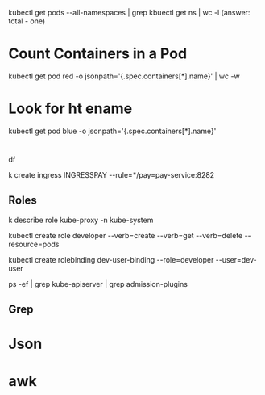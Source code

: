 kubectl get pods --all-namespaces | grep <pod-name>
kbuectl get ns | wc -l (answer: total - one)

# Count Containers in a Pod

kubectl get pod red -o jsonpath='{.spec.containers[*].name}' | wc -w

# Look for ht ename

kubectl get pod blue -o jsonpath='{.spec.containers[*].name}'

#

df

k create ingress INGRESSPAY --rule=\*/pay=pay-service:8282

## Roles

k describe role kube-proxy -n kube-system

kubectl create role developer --verb=create --verb=get --verb=delete --resource=pods

kubectl create rolebinding dev-user-binding --role=developer --user=dev-user

ps -ef | grep kube-apiserver | grep admission-plugins

## Grep

# Json

# awk
